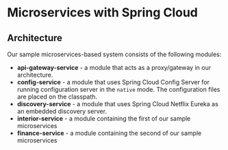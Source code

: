 # Microservices with Spring Cloud

## Architecture

Our sample microservices-based system consists of the following modules:
- **api-gateway-service** - a module that acts as a proxy/gateway in our architecture.
- **config-service** - a module that uses Spring Cloud Config Server for running configuration server in the `native` mode. The configuration files are placed on the classpath.
- **discovery-service** - a module that uses Spring Cloud Netflix Eureka as an embedded discovery server.
- **interior-service** - a module containing the first of our sample microservices 
- **finance-service** - a module containing the second of our sample microservices 
